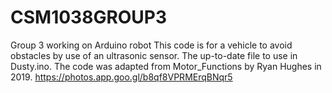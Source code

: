 # CSM1038GROUP3
Group 3 working on Arduino robot
This code is for a vehicle to avoid obstacles by use of an ultrasonic sensor.
The up-to-date file to use in Dusty.ino.
The code was adapted from Motor_Functions by Ryan Hughes in 2019.
https://photos.app.goo.gl/b8qf8VPRMErqBNqr5

